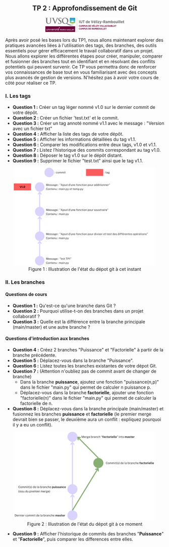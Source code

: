 <div style="text-align: center;">
    <h2>TP 2 : Approfondissement de Git</h2>
    <img src="../ressources/logo_iut.png" alt="Logo IUT" style="width: 250px;"/>
</div>  

Après avoir posé les bases lors du TP1, nous allons maintenant explorer des pratiques avancées
liées à l'utilisation des tags, des branches, des outils essentiels pour gérer efficacement le travail collaboratif dans un projet.
Nous allons explorer les différentes étapes pour créer, manipuler, comparer et fusionner des branches tout en identifiant
et en résolvant des conflits potentiels qui peuvent survenir. Ce TP vous permettra donc de renforcer vos connaissances de base tout en vous familiarisant
avec des concepts plus avancés de gestion de versions. N'hésitez pas à avoir votre cours de côté pour réaliser ce TP.

### I. Les tags
* **Question 1 :** Créer un tag léger nommé v1.0 sur le dernier commit de votre dépôt.
* **Question 2 :** Créer un fichier 'test.txt' et le commit.
* **Question 3 :** Créer un tag annoté nommé v1.1 avec le message : "Version avec un fichier txt"
* **Question 4 :** Afficher la liste des tags de votre dépôt.
* **Question 5 :** Afficher les informations détaillées du tag v1.1.
* **Question 6 :** Comparer les modifications entre deux tags, v1.0 et v1.1.
* **Question 7 :** Listez l’historique des commits correspondant au tag v1.0.
* **Question 8 :** Déposer le tag v1.0 sur le dépôt distant.
* **Question 9 :** Supprimer le fichier "test.txt" ainsi que le tag v1.1.

<div style="text-align: center;">
    <img src="../ressources/Figure1.png" style="width: 450px;"/>
    <br>
    Figure 1 : Illustration de l'état du dépot git à cet instant
</div>


### II. Les branches

#### Questions de cours
* **Question 1 :** Qu'est-ce qu'une branche dans Git ?
* **Question 2 :** Pourquoi utilise-t-on des branches dans un projet collaboratif ?
* **Question 3 :** Quelle est la différence entre la branche principale (main/master) et une autre branche ?

#### Questions d'introduction aux branches
* **Question 4 :** Créez 2 branches "Puissance" et "Factorielle" à partir de la branche précédente.
* **Question 5 :** Déplacez-vous dans la branche "Puissance".
* **Question 6 :** Listez toutes les branches existantes de votre dépot Git.
* **Question 7 :** (Attention n'oubliez pas de commit avant de changer de branche)
  - Dans la branche **puissance**, ajoutez une fonction "puissance(n,p)" dans le fichier "main.py" qui permet de calculer n puissance p.
  - Déplacez-vous dans la branche **factorielle**, ajouter une fonction "factorielle(n)" dans le fichier "main.py" qui permet de calculer la factorielle de n.
* **Question 8 :** Déplacez-vous dans la branche principale (main/master) et fusionnez les branches **puissance** et **factorielle** (le premier merge devrait bien se passer, le deuxième aura un conflit : expliquez pourquoi il y a eu un conflit).

<div style="text-align: center;">
    <img src="../ressources/Figure2.png" style="width: 450px;"/>
    <br>
    Figure 2 : Illustration de l'état du dépot git à ce moment
</div>

* **Question 9 :** Afficher l'historique de commits des branches "**Puissance**" et "**Factorielle**", puis comparer les differences entre elles.